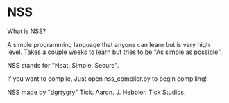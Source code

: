 # NSS
What is NSS?

A simple programming language that anyone can learn but is very high level. Takes a couple weeks to learn but tries to be "As simple as possible".

NSS stands for "Neat. Simple. Secure".

If you want to compile, Just open nss_compiler.py to begin compiling!

NSS made by "dgrtygry" Tick. Aaron. J. Hebbler. Tick Studios.
